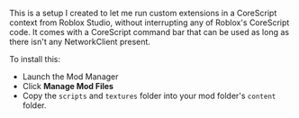 This is a setup I created to let me run custom extensions in a CoreScript context from Roblox Studio, without interrupting any of Roblox's CoreScript code.
It comes with a CoreScript command bar that can be used as long as there isn't any NetworkClient present.

To install this:

- Launch the Mod Manager
- Click **Manage Mod Files**
- Copy the `scripts` and `textures` folder into your mod folder's `content` folder.